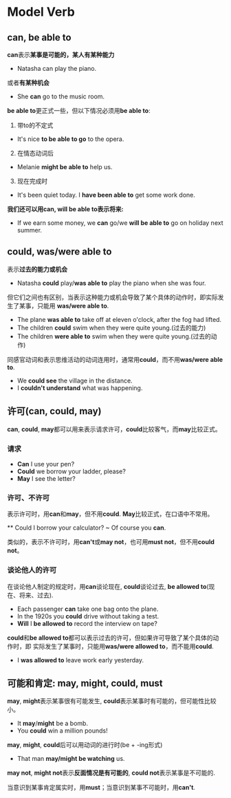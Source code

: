 # Model Verb

## can, be able to

**can**表示**某事是可能的，某人有某种能力**

* Natasha can play the piano.

或者**有某种机会**

* She **can** go to the music room.

**be able to**更正式一些，但以下情况必须用**be able to**:

1. 带to的不定式

* It's nice **to be able to go** to the opera.

2. 在情态动词后

* Melanie **might be able to** help us.

3. 现在完成时

* It's been quiet today. I **have been able to** get some work done.

**我们还可以用can, will be able to表示将来:**

* If we earn some money, we **can** go/we **will be able to** go on holiday next summer.

## could, was/were able to

表示**过去的能力或机会**

* Natasha **could** play/**was able to** play the piano when she was four.

但它们之间也有区别，当表示这种能力或机会导致了某个具体的动作时，即实际发生了某事，只能用
**was/were able to**.

* The plane **was able to** take off at eleven o'clock, after the fog had lifted.
* The children **could** swim when they were quite young.(过去的能力)
* The children **were able to** swim when they were quite young.(过去的动作)

同感官动词和表示思维活动的动词连用时，通常用**could**，而不用**was/were able to**.

* We **could see** the village in the distance.
* I **couldn't understand** what was happening.

## 许可(can, could, may)

**can**, **could**, **may**都可以用来表示请求许可，**could**比较客气，而**may**比较正式。

### 请求

* **Can** I use your pen?
* **Could** we borrow your ladder, please?
* **May** I see the letter?

### 许可、不许可

表示许可时，用**can**和**may**，但不用**could**. **May**比较正式，在口语中不常用。

** Could I borrow your calculator? ~ Of course you **can**.

类似的，表示不许可时，用**can't**或**may not**，也可用**must not**，但不用**could not**。

### 谈论他人的许可

在谈论他人制定的规定时，用**can**谈论现在, **could**谈论过去, **be allowed to**(现在、将来、过去).

* Each passenger **can** take one bag onto the plane.
* In the 1920s you **could** drive without taking a test.
* **Will** I **be allowed to** record the interview on tape?

**could**和**be allowed to**都可以表示过去的许可，但如果许可导致了某个具体的动作时，即
实际发生了某事时，只能用**was/were allowed to**，而不能用**could**.

* I **was allowed to** leave work early yesterday.

## 可能和肯定: may, might, could, must

**may**, **might**表示某事很有可能发生, **could**表示某事时有可能的，但可能性比较小。

* It **may**/**might** be a bomb.
* You **could** win a million pounds!

**may**, **might**, **could**后可以用动词的进行时(be + -ing形式)

* That man **may/might be watching** us.

**may not**, **might not**表示**反面情况是有可能的**, **could not**表示某事是不可能的.

当意识到某事肯定属实时，用**must**；当意识到某事不可能时，用**can't**.
